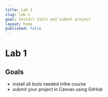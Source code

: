 ```yaml
---
title: Lab 1
slug: lab-1
goal: Install tools and submit project
layout: home
published: false
---
```


# Lab 1

## Goals

- install all tools needed inthe course
- submit your project in Canvas using GitHub

